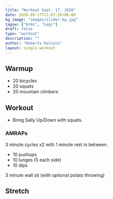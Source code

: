 ```yaml
---
title: "Workout Sept. 17, 2020"
date: 2020-09-17T11:07:10+06:00
bg_image: "images/slider-bg.jpg"
tagsw: ["Arms", "Legs"]
draft: false
type: "workout"
description: ""
author: "Roberts Kalnins"
layout: single-workout
---
```


## Warmup

- 20 bicycles
- 20 squats
- 20 mountain climbers

## Workout

- Bring Sally Up/Down with squats.

### AMRAPs

3 minute cycles x2 with 1 minute rest in between.

- 10 pushups
- 10 lunges (5 each side)
- 10 dips

3 minute wall sit (with optional potato throwing)

## Stretch